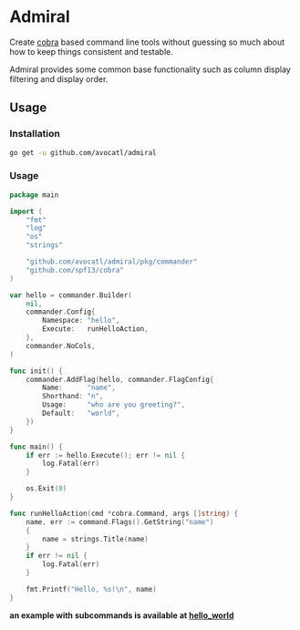 # Admiral

Create [cobra](https://github.com/spf13/cobra) based command line tools without guessing so much about how to keep things consistent and testable.

Admiral provides some common base functionality such as column display filtering and display order.

## Usage

### Installation

```bash
go get -u github.com/avocatl/admiral
```

### Usage

```go
package main

import (
	"fmt"
	"log"
	"os"
	"strings"

	"github.com/avocatl/admiral/pkg/commander"
	"github.com/spf13/cobra"
)

var hello = commander.Builder(
	nil,
	commander.Config{
		Namespace: "hello",
		Execute:   runHelloAction,
	},
	commander.NoCols,
)

func init() {
	commander.AddFlag(hello, commander.FlagConfig{
		Name:      "name",
		Shorthand: "n",
		Usage:     "who are you greeting?",
		Default:   "world",
	})
}

func main() {
	if err := hello.Execute(); err != nil {
		log.Fatal(err)
	}

	os.Exit(0)
}

func runHelloAction(cmd *cobra.Command, args []string) {
	name, err := command.Flags().GetString("name")
	{
		name = strings.Title(name)
	}
	if err != nil {
		log.Fatal(err)
	}

	fmt.Printf("Hello, %s!\n", name)
}
```

**an example with subcommands is available at [hello_world](examples/hello_world/main.go)**
